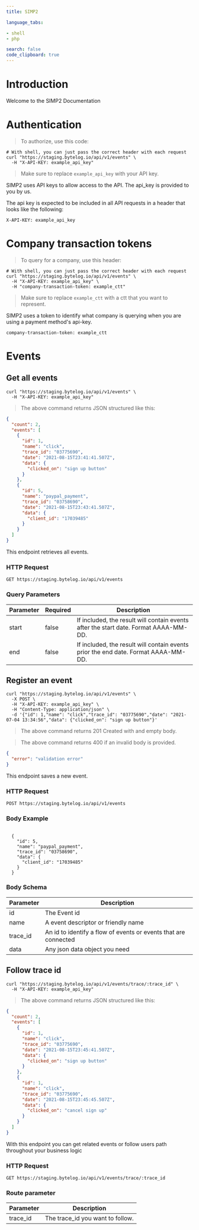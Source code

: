 ```yaml
---
title: SIMP2

language_tabs:

- shell
- php

search: false
code_clipboard: true
---
```


# Introduction

Welcome to the SIMP2 Documentation

# Authentication

> To authorize, use this code:

```shell
# With shell, you can just pass the correct header with each request
curl "https://staging.bytelog.io/api/v1/events" \
  -H "X-API-KEY: example_api_key"
```

> Make sure to replace `example_api_key` with your API key.

SIMP2 uses API keys to allow access to the API. The api_key is provided to you by us.

The api key is expected to be included in all API requests in a header that looks like the
following:

`X-API-KEY: example_api_key`

# Company transaction tokens

> To query for a company, use this header:

```shell
# With shell, you can just pass the correct header with each request
curl "https://staging.bytelog.io/api/v1/events" \
  -H "X-API-KEY: example_api_key" \
  -H "company-transaction-token: example_ctt"
```

> Make sure to replace `example_ctt` with a ctt that you want to represent.

SIMP2 uses a token to identify what company is querying when you are using a payment method's api-key.


`company-transaction-token: example_ctt`


# Events

## Get all events

```shell
curl "https://staging.bytelog.io/api/v1/events" \
  -H "X-API-KEY: example_api_key"
```

> The above command returns JSON structured like this:

```json
{
  "count": 2,
  "events": [
    {
      "id": 1,
      "name": "click",
      "trace_id": "03775690",
      "date": "2021-08-15T23:41:41.507Z",
      "data": {
        "clicked_on": "sign up button"
      }
    },
    {
      "id": 5,
      "name": "paypal_payment",
      "trace_id": "03758690",
      "date": "2021-08-15T23:43:41.507Z",
      "data": {
        "client_id": "17039485"
      }
    }
  ]
}
```

This endpoint retrieves all events.

### HTTP Request

`GET https://staging.bytelog.io/api/v1/events`

### Query Parameters

Parameter | Required | Description
--------- | ------- | -----------
start | false | If included, the result will contain events after the start date. Format AAAA-MM-DD.
end | false | If included, the result will contain events prior the end date. Format AAAA-MM-DD.

## Register an event

```shell
curl "https://staging.bytelog.io/api/v1/events" \
  -X POST \
  -H "X-API-KEY: example_api_key" \
  -H "Content-Type: application/json" \
  -d '{"id": 1,"name": "click","trace_id": "03775690","date": "2021-07-04 13:34:56","data": {"clicked_on": "sign up button"}'
```

> The above command returns 201 Created with and empty body.

> The above command returns 400 if an invalid body is provided.

```json
{
  "error": "validation error"
}
```

This endpoint saves a new event.

### HTTP Request

`POST https://staging.bytelog.io/api/v1/events`

### Body Example

<code lang="json" >
  {
    "id": 5,
    "name": "paypal_payment",
    "trace_id": "03758690",
    "data": {
      "client_id": "17039485"
    }
  }
</code>

### Body Schema

Parameter | Description
--------- | -----------
id        | The Event id
name      | A event descriptor or friendly name
trace_id  | An id to identify a flow of events or events that are connected
data      | Any json data object you need

## Follow trace id

```shell
curl "https://staging.bytelog.io/api/v1/events/trace/:trace_id" \
  -H "X-API-KEY: example_api_key"
```

> The above command returns JSON structured like this:

```json
{
  "count": 2,
  "events": [
    {
      "id": 1,
      "name": "click",
      "trace_id": "03775690",
      "date": "2021-08-15T23:45:41.507Z",
      "data": {
        "clicked_on": "sign up button"
      }
    },
    {
      "id": 1,
      "name": "click",
      "trace_id": "03775690",
      "date": "2021-08-15T23:45:45.507Z",
      "data": {
        "clicked_on": "cancel sign up"
      }
    }
  ]
}
```

With this endpoint you can get related events or follow users path throughout your business logic

### HTTP Request

`GET https://staging.bytelog.io/api/v1/events/trace/:trace_id`

### Route parameter

Parameter | Description
--------- | -----------
trace_id  | The trace_id you want to follow.